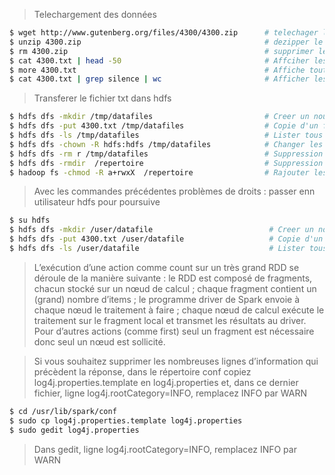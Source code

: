 
> Telechargement des données 

```sh 
$ wget http://www.gutenberg.org/files/4300/4300.zip      # telechager le fichier tar
$ unzip 4300.zip                                         # dezipper le fichier
$ rm 4300.zip                                            # supprimer le fichier tar 
$ cat 4300.txt | head -50                                # Affciher les 50 première ligne du fichiers
$ more 4300.txt                                          # Affiche tout le document : entrer pour passer à page suivante 
$ cat 4300.txt | grep silence | wc                       # Afficher les parties qui contiennent silence 
```

> Transferer le fichier txt dans hdfs

```sh
$ hdfs dfs -mkdir /tmp/datafiles                         # Creer un nouveau repertoire dans hdfs 
$ hdfs dfs -put 4300.txt /tmp/datafiles                  # Copie d'un fichier dans HDFS 
$ hdfs dfs -ls /tmp/datafiles                            # Lister tous les fichiers du repertoire
$ hdfs dfs -chown -R hdfs:hdfs /tmp/datafiles            # Changer les droits sur le fichier root --> hdfs 
$ hdfs dfs -rm r /tmp/datafiles                          # Suppression du repertoire
$ hdfs dfs -rmdir  /repertoire                           # Suppression d'un repertroire 
$ hadoop fs -chmod -R a+rwxX  /repertoire                # Rajouter les droits sur un fichier 
```

 

> Avec les commandes précédentes problèmes de droits : passer enn utilisateur hdfs pour poursuive

```sh 
$ su hdfs 
$ hdfs dfs -mkdir /user/datafile                          # Creer un nouveau repertoire dans hdfs 
$ hdfs dfs -put 4300.txt /user/datafile                   # Copie d'un fichier dans HDFS 
$ hdfs dfs -ls /user/datafile                             # Lister tous les fichiers du repertoire
```


> L’exécution d’une action comme count sur un très grand RDD se déroule de la manière suivante : 
> le RDD est composé de fragments, chacun stocké sur un nœud de calcul ; chaque fragment contient 
> un (grand) nombre d’items ; le programme driver de Spark envoie à chaque nœud le traitement à faire ; 
> chaque nœud de calcul exécute le traitement sur le fragment local et transmet les résultats au driver. 
> Pour d’autres actions (comme first) seul un fragment est nécessaire donc seul un nœud est sollicité.


> Si vous souhaitez supprimer les nombreuses lignes d’information qui précèdent la réponse, dans le répertoire 
> conf copiez log4j.properties.template en log4j.properties et, dans ce dernier fichier, ligne log4j.rootCategory=INFO, remplacez INFO par WARN

```sh
$ cd /usr/lib/spark/conf
$ sudo cp log4j.properties.template log4j.properties
$ sudo gedit log4j.properties        
```

> Dans gedit, ligne log4j.rootCategory=INFO, remplacez INFO par WARN

